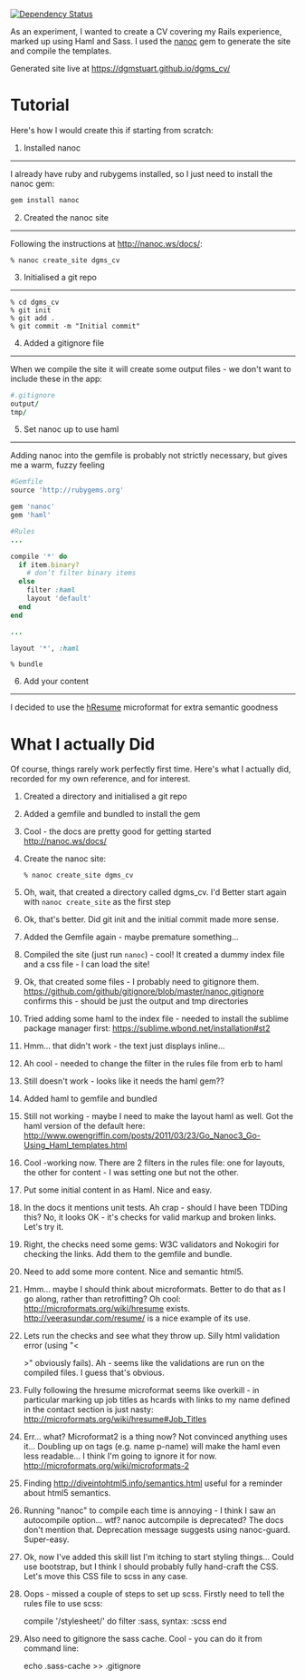 [![Dependency Status](https://gemnasium.com/dgmstuart/dgms_cv.png)](https://gemnasium.com/dgmstuart/dgms_cv)

As an experiment, I wanted to create a CV covering my Rails experience, marked up using Haml and Sass. I used the [nanoc](http://nanoc.ws/) gem to generate the site and compile the templates.

Generated site live at https://dgmstuart.github.io/dgms_cv/

Tutorial
========

Here's how I would create this if starting from scratch:

1. Installed nanoc
-------------------------

I already have ruby and rubygems installed, so I just need to install the nanoc gem:

```ruby
gem install nanoc
```

2. Created the nanoc site
-------------------------

Following the instructions at http://nanoc.ws/docs/:

    % nanoc create_site dgms_cv

3. Initialised a git repo
-------------------------

    % cd dgms_cv
    % git init
    % git add .
    % git commit -m "Initial commit"

4. Added a gitignore file
-------------------------

When we compile the site it will create some output files - we don't want to include these in the app:

```ruby
#.gitignore
output/
tmp/
````

5. Set nanoc up to use haml
-------------------------

Adding nanoc into the gemfile is probably not strictly necessary, but gives me a warm, fuzzy feeling

```ruby
#Gemfile
source 'http://rubygems.org'

gem 'nanoc'
gem 'haml'
```

```ruby
#Rules
...

compile '*' do
  if item.binary?
    # don’t filter binary items
  else
    filter :haml
    layout 'default'
  end
end

...

layout '*', :haml
```
    % bundle


6. Add your content
-------------------------

I decided to use the [hResume](http://microformats.org/wiki/hresume) microformat for extra semantic goodness

What I actually Did
====================

Of course, things rarely work perfectly first time.
Here's what I actually did, recorded for my own reference, and for interest.

1. Created a directory and initialised a git repo

2. Added a gemfile and bundled to install the gem

3. Cool - the docs are pretty good for getting started <http://nanoc.ws/docs/>

3. Create the nanoc site:

    `% nanoc create_site dgms_cv`

4. Oh, wait, that created a directory called dgms_cv. I'd Better start again with `nanoc create_site` as the first step

5. Ok, that's better. Did git init and the initial commit made more sense.

6. Added the Gemfile again - maybe premature something...

7. Compiled the site (just run `nanoc`) - cool! It created a dummy index file and a css file - I can load the site!

8. Ok, that created some files - I probably need to gitignore them. <https://github.com/github/gitignore/blob/master/nanoc.gitignore> confirms this - should be just the output and tmp directories

9. Tried adding some haml to the index file - needed to install the sublime package manager first: <https://sublime.wbond.net/installation#st2>

10. Hmm... that didn't work - the text just displays inline...

11. Ah cool - needed to change the filter in the rules file from erb to haml

12. Still doesn't work - looks like it needs the haml gem??

13. Added haml to gemfile and bundled

14. Still not working - maybe I need to make the layout haml as well. Got the haml version of the default here: <http://www.owengriffin.com/posts/2011/03/23/Go_Nanoc3_Go-Using_Haml_templates.html>

15. Cool -working now. There are 2 filters in the rules file: one for layouts, the other for content - I was setting one but not the other.

16. Put some initial content in as Haml. Nice and easy.

17. In the docs it mentions unit tests. Ah crap - should I have been TDDing this? No, it looks OK - it's checks for valid markup and broken links. Let's try it.

18. Right, the checks need some gems: W3C validators and Nokogiri for checking the links. Add them to the gemfile and bundle.

19. Need to add some more content. Nice and semantic html5.

20. Hmm... maybe I should think about microformats. Better to do that as I go along, rather than retrofitting? Oh cool: <http://microformats.org/wiki/hresume> exists. <http://veerasundar.com/resume/> is a nice example of its use.

21. Lets run the checks and see what they throw up. Silly html validation error (using "<<Summary goes here>>" obviously fails). Ah - seems like the validations are run on the compiled files. I guess that's obvious.

22. Fully following the hresume microformat seems like overkill - in particular marking up job titles as hcards with links to my name defined in the contact section is just nasty: http://microformats.org/wiki/hresume#Job_Titles

23. Err... what? Microformat2 is a thing now? Not convinced anything uses it... Doubling up on tags (e.g. name p-name) will make the haml even less readable... I think I'm going to ignore it for now. <http://microformats.org/wiki/microformats-2>

24. Finding http://diveintohtml5.info/semantics.html useful for a reminder about html5 semantics.

25. Running "nanoc" to compile each time is annoying - I think I saw an autocompile option... wtf? nanoc autcompile is deprecated? The docs don't mention that. Deprecation message suggests using nanoc-guard. Super-easy.

26. Ok, now I've added this skill list I'm itching to start styling things... Could use bootstrap, but I think I should probably fully hand-craft the CSS. Let's move this CSS file to scss in any case.

27. Oops - missed a couple of steps to set up scss. Firstly need to tell the rules file to use scss:

    compile '/stylesheet/' do
      filter :sass, syntax: :scss
    end

28. Also need to gitignore the sass cache. Cool - you can do it from command line:

    echo .sass-cache >> .gitignore






